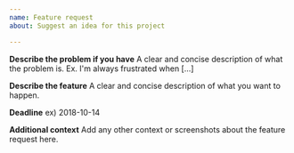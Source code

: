 ```yaml
---
name: Feature request
about: Suggest an idea for this project

---
```


**Describe the problem if you have**
A clear and concise description of what the problem is. Ex. I'm always frustrated when [...]

**Describe the feature**
A clear and concise description of what you want to happen.

**Deadline**
ex) 2018-10-14

**Additional context**
Add any other context or screenshots about the feature request here.
